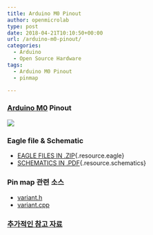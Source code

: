 ```yaml
---
title: Arduino M0 Pinout
author: openmicrolab
type: post
date: 2018-04-21T10:10:50+00:00
url: /arduino-m0-pinout/
categories:
  - Arduino
  - Open Source Hardware
tags:
  - Arduino M0 Pinout
  - pinmap

---
```

### <a href="https://www.arduino.cc/en/Guide/ArduinoM0" target="_blank" rel="noopener noreferrer">Arduino M0</a> Pinout

![][1] 

### Eagle file & Schematic

  * [EAGLE FILES IN .ZIP][2]{.resource.eagle}
  * [SCHEMATICS IN .PDF][3]{.resource.schematics}

### Pin map 관련 소스

  * <a href="https://github.com/arduino/ArduinoCore-samd/blob/master/variants/arduino_zero/variant.h" target="_blank" rel="noopener noreferrer">variant.h</a>
  * <a href="https://github.com/arduino/ArduinoCore-samd/blob/master/variants/arduino_zero/variant.cpp" target="_blank" rel="noopener noreferrer">variant.cpp</a>

### <a href="https://learn.adafruit.com/using-atsamd21-sercom-to-add-more-spi-i2c-serial-ports/creating-a-new-serial" target="_blank" rel="noopener noreferrer">추가적인 참고 자료</a>

 [1]: http://duino4projects.com/wp-content/uploads/2018/02/Arduino-M0-PRO-pinout_-1024x372.jpg
 [2]: https://www.arduino.cc/en/uploads/Main/arduino-M0-reference-design.zip
 [3]: https://www.arduino.cc/en/uploads/Main/arduino-M0-schematic.pdf